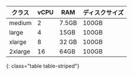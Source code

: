| クラス     | vCPU | RAM   | ディスクサイズ |
| ------- | ---- | ----- | ------- |
| medium  | 2    | 7.5GB | 100GB   |
| large   | 4    | 15GB  | 100GB   |
| xlarge  | 8    | 32 GB | 100GB   |
| 2xlarge | 16   | 64GB  | 100GB   |
{: class="table table-striped"}
